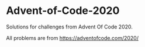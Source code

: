 # Advent-of-Code-2020
Solutions for challenges from Advent Of Code 2020.

All problems are from https://adventofcode.com/2020/
